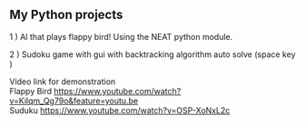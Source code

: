 
My Python projects
----------------------------------------------------------
1 ) AI that plays flappy bird! Using the NEAT python module.<br />

2 ) Sudoku game with gui with backtracking algorithm auto solve (space key )<br />

Video link for demonstration <br />
Flappy Bird https://www.youtube.com/watch?v=Kilqm_Qg79o&feature=youtu.be <br />
Suduku   https://www.youtube.com/watch?v=OSP-XoNxL2c <br />
